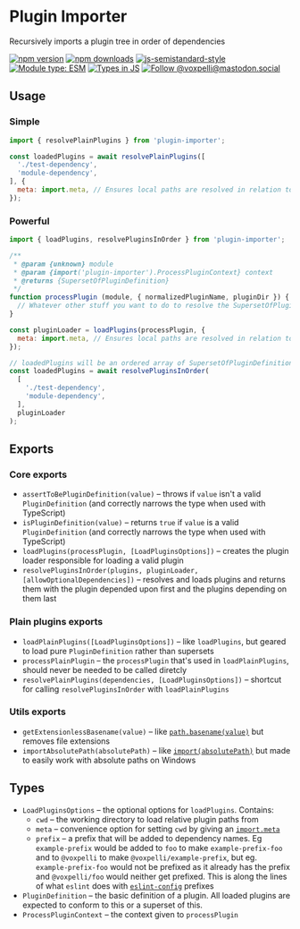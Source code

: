 # Plugin Importer

Recursively imports a plugin tree in order of dependencies

[![npm version](https://img.shields.io/npm/v/plugin-importer.svg?style=flat)](https://www.npmjs.com/package/plugin-importer)
[![npm downloads](https://img.shields.io/npm/dm/plugin-importer.svg?style=flat)](https://www.npmjs.com/package/plugin-importer)
[![js-semistandard-style](https://img.shields.io/badge/code%20style-semistandard-brightgreen.svg)](https://github.com/voxpelli/eslint-config)
[![Module type: ESM](https://img.shields.io/badge/module%20type-esm-brightgreen)](https://github.com/voxpelli/badges-cjs-esm)
[![Types in JS](https://img.shields.io/badge/types_in_js-yes-brightgreen)](https://github.com/voxpelli/types-in-js)
[![Follow @voxpelli@mastodon.social](https://img.shields.io/mastodon/follow/109247025527949675?domain=https%3A%2F%2Fmastodon.social&style=social)](https://mastodon.social/@voxpelli)

## Usage

### Simple

```javascript
import { resolvePlainPlugins } from 'plugin-importer';

const loadedPlugins = await resolvePlainPlugins([
  './test-dependency',
  'module-dependency',
], {
  meta: import.meta, // Ensures local paths are resolved in relation to this file
});
```

### Powerful

```javascript
import { loadPlugins, resolvePluginsInOrder } from 'plugin-importer';

/**
 * @param {unknown} module
 * @param {import('plugin-importer').ProcessPluginContext} context
 * @returns {SupersetOfPluginDefinition}
 */
function processPlugin (module, { normalizedPluginName, pluginDir }) {
  // Whatever other stuff you want to do to resolve the SupersetOfPluginDefinition
}

const pluginLoader = loadPlugins(processPlugin, {
  meta: import.meta, // Ensures local paths are resolved in relation to this file
});

// loadedPlugins will be an ordered array of SupersetOfPluginDefinition,in order of who depends on whom
const loadedPlugins = await resolvePluginsInOrder(
  [
    './test-dependency',
    'module-dependency',
  ],
  pluginLoader
);
```

## Exports

### Core exports

* `assertToBePluginDefinition(value)` – throws if `value` isn't a valid `PluginDefinition` (and correctly narrows the type when used with TypeScript)
 * `isPluginDefinition(value)` – returns `true` if `value` is a valid `PluginDefinition` (and correctly narrows the type when used with TypeScript)
* `loadPlugins(processPlugin, [LoadPluginsOptions])` – creates the plugin loader responsible for loading a valid plugin
* `resolvePluginsInOrder(plugins, pluginLoader, [allowOptionalDependencies])` – resolves and loads plugins and returns them with the plugin depended upon first and the plugins depending on them last

### Plain plugins exports

* `loadPlainPlugins([LoadPluginsOptions])` – like `loadPlugins`, but geared to load pure `PluginDefinition` rather than supersets
* `processPlainPlugin` – the `processPlugin` that's used in `loadPlainPlugins`, should never be needed to be called diretcly
* `resolvePlainPlugins(dependencies, [LoadPluginsOptions])` – shortcut for calling `resolvePluginsInOrder` with `loadPlainPlugins`

### Utils exports

* `getExtensionlessBasename(value)` – like [`path.basename(value)`](https://nodejs.org/api/path.html#pathbasenamepath-suffix) but removes file extensions
* `importAbsolutePath(absolutePath)` – like [`import(absolutePath)`](https://nodejs.org/api/esm.html#import-expressions) but made to easily work with absolute paths on Windows

## Types

* `LoadPluginsOptions` – the optional options for `loadPlugins`. Contains:
  * `cwd` – the working directory to load relative plugin paths from
  * `meta` – convenience option for setting `cwd` by giving an [`import.meta`](https://nodejs.org/api/esm.html#importmeta)
  * `prefix` – a prefix that will be added to dependency names. Eg `example-prefix` would be added to `foo` to make `example-prefix-foo` and to `@voxpelli` to make `@voxpelli/example-prefix`, but eg. `example-prefix-foo` would not be prefixed as it already has the prefix and `@voxpelli/foo` would neither get prefixed. This is along the lines of what `eslint` does with [`eslint-config`](https://eslint.org/docs/latest/extend/shareable-configs#creating-a-shareable-config) prefixes
* `PluginDefinition` – the basic definition of a plugin. All loaded plugins are expected to conform to this or a superset of this.
* `ProcessPluginContext` – the context given to `processPlugin`
